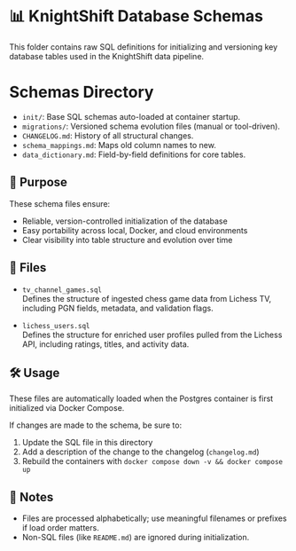# 📊 KnightShift Database Schemas

This folder contains raw SQL definitions for initializing and versioning key
database tables used in the KnightShift data pipeline.

# Schemas Directory

- `init/`: Base SQL schemas auto-loaded at container startup.
- `migrations/`: Versioned schema evolution files (manual or tool-driven).
- `CHANGELOG.md`: History of all structural changes.
- `schema_mappings.md`: Maps old column names to new.
- `data_dictionary.md`: Field-by-field definitions for core tables.

## 🎯 Purpose

These schema files ensure:
- Reliable, version-controlled initialization of the database
- Easy portability across local, Docker, and cloud environments
- Clear visibility into table structure and evolution over time

## 📂 Files

- `tv_channel_games.sql`  
  Defines the structure of ingested chess game data from Lichess TV,
  including PGN fields, metadata, and validation flags.

- `lichess_users.sql`  
  Defines the structure for enriched user profiles pulled from the Lichess API,
  including ratings, titles, and activity data.

## 🛠 Usage

These files are automatically loaded when the Postgres container is first
initialized via Docker Compose.

If changes are made to the schema, be sure to:
1. Update the SQL file in this directory
2. Add a description of the change to the changelog (`changelog.md`)
3. Rebuild the containers with `docker compose down -v && docker compose up`

## 📌 Notes

- Files are processed alphabetically; use meaningful filenames or prefixes if
  load order matters.
- Non-SQL files (like `README.md`) are ignored during initialization.
